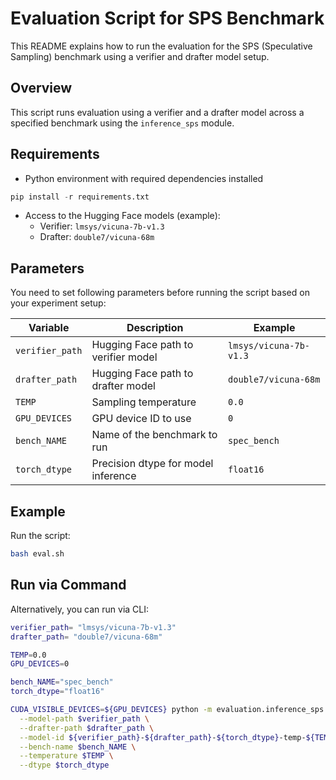 # Evaluation Script for SPS Benchmark

This README explains how to run the evaluation for the SPS (Speculative Sampling) benchmark using a verifier and drafter model setup.

## Overview

This script runs evaluation using a verifier and a drafter model across a specified benchmark using the `inference_sps` module.

## Requirements

- Python environment with required dependencies installed

```python
pip install -r requirements.txt
```

- Access to the Hugging Face models (example):
  - Verifier: `lmsys/vicuna-7b-v1.3`
  - Drafter: `double7/vicuna-68m`

## Parameters

You need to set following parameters before running the script based on your experiment setup:

| Variable         | Description                          | Example                  |
|------------------|--------------------------------------|--------------------------|
| `verifier_path`  | Hugging Face path to verifier model  | `lmsys/vicuna-7b-v1.3`   |
| `drafter_path`   | Hugging Face path to drafter model   | `double7/vicuna-68m`     |
| `TEMP`           | Sampling temperature                 | `0.0`                    |
| `GPU_DEVICES`    | GPU device ID to use                 | `0`                      |
| `bench_NAME`     | Name of the benchmark to run         | `spec_bench`             |
| `torch_dtype`    | Precision dtype for model inference  | `float16`                |

## Example

Run the script:

```bash
bash eval.sh
```

## Run via Command

Alternatively, you can run via CLI:

```bash
verifier_path= "lmsys/vicuna-7b-v1.3"
drafter_path= "double7/vicuna-68m"

TEMP=0.0
GPU_DEVICES=0

bench_NAME="spec_bench"
torch_dtype="float16"

CUDA_VISIBLE_DEVICES=${GPU_DEVICES} python -m evaluation.inference_sps \
  --model-path $verifier_path \
  --drafter-path $drafter_path \
  --model-id ${verifier_path}-${drafter_path}-${torch_dtype}-temp-${TEMP} \
  --bench-name $bench_NAME \
  --temperature $TEMP \
  --dtype $torch_dtype
```